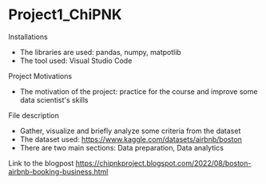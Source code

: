 # Project1_ChiPNK
Installations
- The libraries are used: pandas, numpy, matpotlib
- The tool used: Visual Studio Code

Project Motivations
- The motivation of the project: practice for the course and improve some data scientist's skills

File description
- Gather, visualize and briefly analyze some criteria from the dataset
- The dataset used: https://www.kaggle.com/datasets/airbnb/boston
- There are two main sections: Data preparation, Data analytics

Link to the blogpost https://chipnkproject.blogspot.com/2022/08/boston-airbnb-booking-business.html

